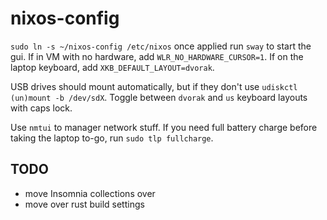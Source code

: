 # nixos-config

`sudo ln -s ~/nixos-config /etc/nixos`
once applied run `sway` to start the gui. If in VM with no hardware, add `WLR_NO_HARDWARE_CURSOR=1`. If on the laptop keyboard, add `XKB_DEFAULT_LAYOUT=dvorak`.

USB drives should mount automatically, but if they don't use `udiskctl (un)mount -b /dev/sdX`.
Toggle between `dvorak` and `us` keyboard layouts with caps lock.

Use `nmtui` to manager network stuff.
If you need full battery charge before taking the laptop to-go, run `sudo tlp fullcharge`.

## TODO

- move Insomnia collections over
- move over rust build settings
